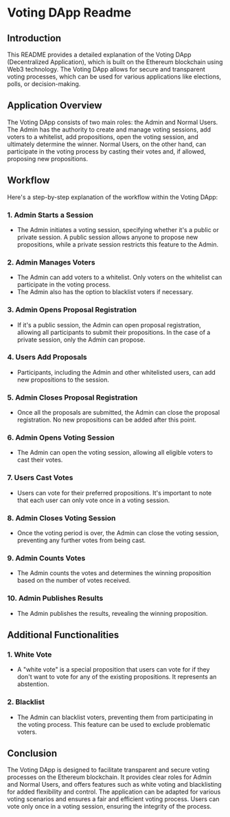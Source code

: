 # Voting DApp Readme

## Introduction
This README provides a detailed explanation of the Voting DApp (Decentralized Application), which is built on the Ethereum blockchain using Web3 technology. The Voting DApp allows for secure and transparent voting processes, which can be used for various applications like elections, polls, or decision-making.

## Application Overview
The Voting DApp consists of two main roles: the Admin and Normal Users. The Admin has the authority to create and manage voting sessions, add voters to a whitelist, add propositions, open the voting session, and ultimately determine the winner. Normal Users, on the other hand, can participate in the voting process by casting their votes and, if allowed, proposing new propositions.

## Workflow
Here's a step-by-step explanation of the workflow within the Voting DApp:

### 1. Admin Starts a Session
- The Admin initiates a voting session, specifying whether it's a public or private session. A public session allows anyone to propose new propositions, while a private session restricts this feature to the Admin.

### 2. Admin Manages Voters
- The Admin can add voters to a whitelist. Only voters on the whitelist can participate in the voting process.
- The Admin also has the option to blacklist voters if necessary.

### 3. Admin Opens Proposal Registration
- If it's a public session, the Admin can open proposal registration, allowing all participants to submit their propositions. In the case of a private session, only the Admin can propose.

### 4. Users Add Proposals
- Participants, including the Admin and other whitelisted users, can add new propositions to the session.

### 5. Admin Closes Proposal Registration
- Once all the proposals are submitted, the Admin can close the proposal registration. No new propositions can be added after this point.

### 6. Admin Opens Voting Session
- The Admin can open the voting session, allowing all eligible voters to cast their votes.

### 7. Users Cast Votes
- Users can vote for their preferred propositions. It's important to note that each user can only vote once in a voting session. 

### 8. Admin Closes Voting Session
- Once the voting period is over, the Admin can close the voting session, preventing any further votes from being cast.

### 9. Admin Counts Votes
- The Admin counts the votes and determines the winning proposition based on the number of votes received.

### 10. Admin Publishes Results
- The Admin publishes the results, revealing the winning proposition.

## Additional Functionalities

### 1. White Vote
- A "white vote" is a special proposition that users can vote for if they don't want to vote for any of the existing propositions. It represents an abstention.

### 2. Blacklist
- The Admin can blacklist voters, preventing them from participating in the voting process. This feature can be used to exclude problematic voters.

## Conclusion
The Voting DApp is designed to facilitate transparent and secure voting processes on the Ethereum blockchain. It provides clear roles for Admin and Normal Users, and offers features such as white voting and blacklisting for added flexibility and control. The application can be adapted for various voting scenarios and ensures a fair and efficient voting process. Users can vote only once in a voting session, ensuring the integrity of the process.